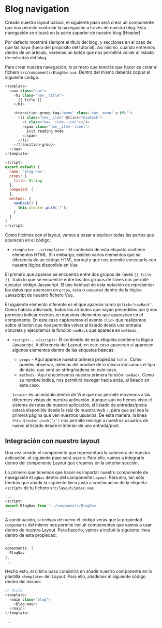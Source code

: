 # Blog navigation

Creado nuestro layout básico, el siguiente paso será crear un componente que nos permite controlar la navegación a través de nuestro blog. Esta navegación se situará en la parte superior de nuestro blog (Header).

Por defecto mostrará siempre el título del blog, y secciones en el caso de que las haya (fuera del propósito del tutorial). Así mismo, cuando entremos dentro de un artículo, veremos un botón que nos permitirá volver al listado de entradas del blog.

Para crear nuestra navegación, lo primero que tendrás que hacer es crear el fichero `src/components/BlogNav.vue`. Dentro del mismo deberás copiar el siguiente código:

```javascript
<template>
  <nav class="nav">
    <h1 class="nav__title">
      {{ title }}
    </h1>

    <transition-group tag="menu" class="nav__menu" v-if="">
      <li class="nav__item" @click="navBack">
        <i class="nav__item--icon"></i>
        <span class="nav__item--label">
          Exit reading mode
        </span>
      </li>
    </transition-group>
  </nav>
</template>

<script>
export default {
  name: 'blog-nav',
  props: {
    title: String
  },
  computed: {
  },
  methods: {
    navBack() {
      this.$router.push('/');
    }
  }
}
</script>
```

Como hicimos con el layout, vamos a pasar a explicar todas las partes que aparecen en el código:

- `<template>...</template>` - El contenido de esta etiqueta contiene elementos HTML. Sin embargo, existen varios elementos que se diferencia de un código HTML normal y que nos permite conectarlo con nuestra lógica disponible en Vue.

El primero que aparece se encuentra entre dos grupos de llaves `{{ title }}`. Todo lo que se encuentre entre los dos grupos de llaves nos permite ejecutar código Javascript. El uso habitual de esta notación es representar los datos que aparecen en `props`, `data` o `computed` dentro de la lógica Javascript de nuestro fichero Vue.

El siguiente elemento diferente es el que aparece como `@click="navBack"`. Como habrás adivinado, todos los atributos que vayan precedidos por `@` nos permiten indicar eventos en nuestros elementos que aparezcan en el componente. En este caso capturamos el evento `click` que realizamos sobre el botón que nos permitirá volver al listado desde una entrada concreta y ejecutamos la función `navBack` que aparece en `methods`.

- `<script>...</script>`- El contenido de esta etiqueta contiene la lógica Javascript. A diferencia del Layout, en este caso aparecen sí aparecen algunos elementos dentro de las etiquetas básicas:

  - `props` - Aquí aparece nuestra primera propiedad `title`. Como puedes observar, además del nombre de la misma indicamos el tipo de dato, que será un string/cadena en este caso.
  - `methods`- Aquí encontramos nuestra primera función `navBack`. Como su nombre indica, nos permitirá navegar hacia atrás, al listado en este caso.

  `$router` es un módulo dentro de Vue que nos permite movernos a las diferentes vistas de nuestra aplicación. Aunque aún no hemos visto el sistema de rutas de nuestra aplicación, el listado de entradas/posts estará disponible desde la raíz de nuestra web `/`, para que así sea la primera página que ven nuestros usuarios. De esta manera, la línea `this.$router.push('/')` nos permite redirigir a nuestros usuarios de nuevo al listado desde el interior de una entrada/post.

## Integración con nuestro layout

Una vez creado el componente que representará la cabecera de nuestra aplicación, el siguiente paso será usarlo. Para ello, vamos a integrarlo dentro del componente Layout que creamos en la anterior sección.

Lo primero que tenemos que hacer es importar nuestro componente de navegación `BlogNav` dentro del componente `Layout`. Para ello, tan sólo tendrás que añadir la siguiente línea justo a continuación de la etiqueta `<script>` de tu fichero `src/layout/index.vue`:

```javascript
...
<script>
import BlogNav from '../components/BlogNav'
...
```

A continuación, si revisas de nuevo el código verás que la propiedad `components` del mismo nos permite incluir componentes que vamos a usar dentro de nuestro Layout. Para hacerlo, vamos a incluir la siguiente línea dentro de esta propiedad:

```javascript
...
components: {
  BlogNav
},
...
```

Hecho esto, el último paso consistirá en añadir nuestro componente en la plantilla `<template>` del Layout. Para ello, añadimos el siguiente código dentro del mismo:

```javascript
// Vista
<template>
  <main class="blog">
    <blog-nav/>
  </main>
</template>

...
```
